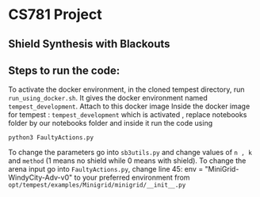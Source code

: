 # CS781 Project 
## Shield Synthesis with Blackouts

## Steps to run the code:
To activate the docker environment, in the cloned tempest directory, run ```run_using_docker.sh```. It gives the docker environment named ```tempest_development```. Attach to this docker image
Inside the docker image for tempest : ```tempest_development``` which is activated , replace notebooks folder by our notebooks folder and inside it run the code using 

```python3 FaultyActions.py```

To change the parameters go into ```sb3utils.py``` and change values of ```n , k``` and ```method```  (1 means no shield while 0 means with shield).
To change the arena input go into ```FaultyActions.py```, change line 45: env = "MiniGrid-WindyCity-Adv-v0" to your preferred environment from ```opt/tempest/examples/Minigrid/minigrid/__init__.py```
